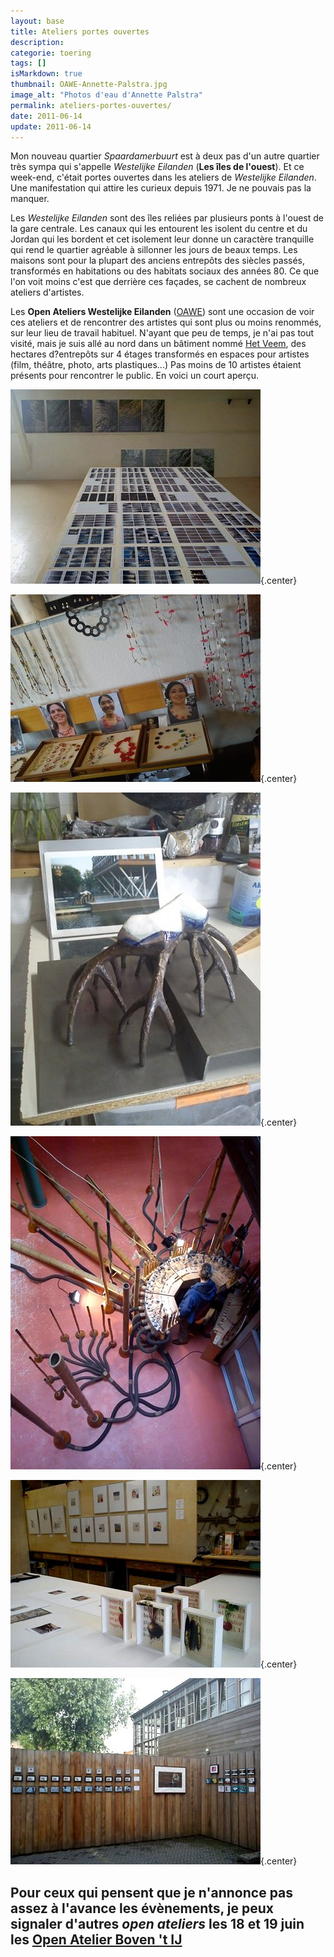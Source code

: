 ```yaml
---
layout: base
title: Ateliers portes ouvertes
description: 
categorie: toering
tags: []
isMarkdown: true
thumbnail: OAWE-Annette-Palstra.jpg
image_alt: "Photos d'eau d'Annette Palstra"
permalink: ateliers-portes-ouvertes/
date: 2011-06-14
update: 2011-06-14
---
```




Mon nouveau quartier *Spaardamerbuurt* est à deux pas d'un autre quartier très sympa qui s'appelle *Westelijke Eilanden* (**Les îles de l'ouest**). Et ce week-end, c'était portes ouvertes dans les ateliers de *Westelijke Eilanden*. Une manifestation qui attire les curieux depuis 1971. Je ne pouvais pas la manquer.

Les *Westelijke Eilanden* sont des îles reliées par plusieurs ponts à l'ouest de la gare centrale. Les canaux qui les entourent les isolent du centre et du Jordan qui les bordent et cet isolement leur donne un caractère tranquille qui rend le quartier agréable à sillonner les jours de beaux temps. Les maisons sont pour la plupart des anciens entrepôts des siècles passés, transformés en habitations ou des habitats sociaux des années 80. Ce que l'on voit moins c'est que derrière ces façades, se cachent de nombreux ateliers d'artistes.

Les **Open Ateliers Westelijke Eilanden** ([OAWE](http://www.oawe.nl/)) sont une occasion de voir ces ateliers et de rencontrer des artistes qui sont plus ou moins renommés, sur leur lieu de travail habituel. N'ayant que peu de temps, je n'ai pas tout visité, mais je suis allé au nord dans un bâtiment nommé [Het Veem](http://www.veem.nl/), des hectares d?entrepôts sur 4 étages transformés en espaces pour artistes (film, théâtre, photo, arts plastiques...) Pas moins de 10 artistes étaient présents pour rencontrer le public. En voici un court aperçu.

![Photos d'eau d'Annette Palstra](OAWE-Annette-Palstra.jpg){.center}

![Bijoux de Akelei Hertzberger](OAWE-Akelei-Hertzberger.jpg){.center}

![Anneke de Witte, une statuette et une photo du monument idoine](OAWE-Anneke-de-Witte.jpg){.center}

![L'orgue de Hans van koolwijk](OAWE-Hans-van-koolwijk.jpg){.center}

![Les légumes de Marina Ruempol](OAWE-Marina-Ruempol.jpg){.center}

![Là je ne sais pas ce que c'est](OAWE-exterieur.jpg){.center}

Pour ceux qui pensent que je n'annonce pas assez à l'avance les évènements, je peux signaler d'autres *open ateliers* les 18 et 19 juin les [Open Atelier Boven 't IJ](http://sites.google.com/site/arouteart/noorder-ij-kunstenaars)
---